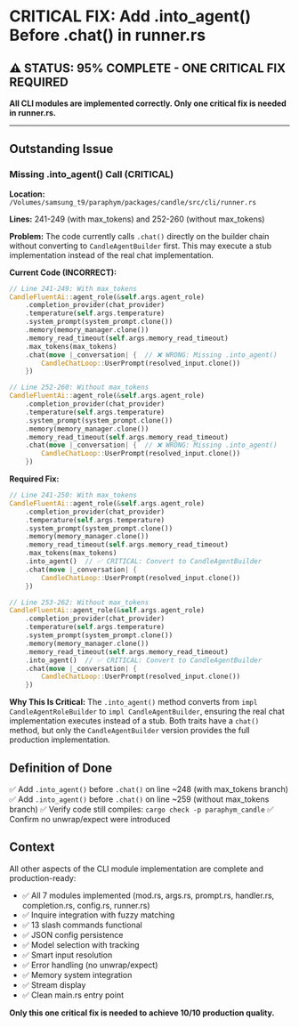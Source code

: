 # CRITICAL FIX: Add .into_agent() Before .chat() in runner.rs

## ⚠️ STATUS: 95% COMPLETE - ONE CRITICAL FIX REQUIRED

**All CLI modules are implemented correctly. Only one critical fix is needed in runner.rs.**

---

## Outstanding Issue

### Missing .into_agent() Call (CRITICAL)

**Location:** `/Volumes/samsung_t9/paraphym/packages/candle/src/cli/runner.rs`

**Lines:** 241-249 (with max_tokens) and 252-260 (without max_tokens)

**Problem:** The code currently calls `.chat()` directly on the builder chain without converting to `CandleAgentBuilder` first. This may execute a stub implementation instead of the real chat implementation.

**Current Code (INCORRECT):**
```rust
// Line 241-249: With max_tokens
CandleFluentAi::agent_role(&self.args.agent_role)
    .completion_provider(chat_provider)
    .temperature(self.args.temperature)
    .system_prompt(system_prompt.clone())
    .memory(memory_manager.clone())
    .memory_read_timeout(self.args.memory_read_timeout)
    .max_tokens(max_tokens)
    .chat(move |_conversation| {  // ❌ WRONG: Missing .into_agent()
        CandleChatLoop::UserPrompt(resolved_input.clone())
    })

// Line 252-260: Without max_tokens  
CandleFluentAi::agent_role(&self.args.agent_role)
    .completion_provider(chat_provider)
    .temperature(self.args.temperature)
    .system_prompt(system_prompt.clone())
    .memory(memory_manager.clone())
    .memory_read_timeout(self.args.memory_read_timeout)
    .chat(move |_conversation| {  // ❌ WRONG: Missing .into_agent()
        CandleChatLoop::UserPrompt(resolved_input.clone())
    })
```

**Required Fix:**
```rust
// Line 241-250: With max_tokens
CandleFluentAi::agent_role(&self.args.agent_role)
    .completion_provider(chat_provider)
    .temperature(self.args.temperature)
    .system_prompt(system_prompt.clone())
    .memory(memory_manager.clone())
    .memory_read_timeout(self.args.memory_read_timeout)
    .max_tokens(max_tokens)
    .into_agent()  // ✅ CRITICAL: Convert to CandleAgentBuilder
    .chat(move |_conversation| {
        CandleChatLoop::UserPrompt(resolved_input.clone())
    })

// Line 253-262: Without max_tokens
CandleFluentAi::agent_role(&self.args.agent_role)
    .completion_provider(chat_provider)
    .temperature(self.args.temperature)
    .system_prompt(system_prompt.clone())
    .memory(memory_manager.clone())
    .memory_read_timeout(self.args.memory_read_timeout)
    .into_agent()  // ✅ CRITICAL: Convert to CandleAgentBuilder
    .chat(move |_conversation| {
        CandleChatLoop::UserPrompt(resolved_input.clone())
    })
```

**Why This Is Critical:**
The `.into_agent()` method converts from `impl CandleAgentRoleBuilder` to `impl CandleAgentBuilder`, ensuring the real chat implementation executes instead of a stub. Both traits have a `chat()` method, but only the `CandleAgentBuilder` version provides the full production implementation.

## Definition of Done

✅ Add `.into_agent()` before `.chat()` on line ~248 (with max_tokens branch)
✅ Add `.into_agent()` before `.chat()` on line ~259 (without max_tokens branch)
✅ Verify code still compiles: `cargo check -p paraphym_candle`
✅ Confirm no unwrap/expect were introduced

## Context

All other aspects of the CLI module implementation are complete and production-ready:
- ✅ All 7 modules implemented (mod.rs, args.rs, prompt.rs, handler.rs, completion.rs, config.rs, runner.rs)
- ✅ Inquire integration with fuzzy matching
- ✅ 13 slash commands functional
- ✅ JSON config persistence
- ✅ Model selection with tracking
- ✅ Smart input resolution
- ✅ Error handling (no unwrap/expect)
- ✅ Memory system integration
- ✅ Stream display
- ✅ Clean main.rs entry point

**Only this one critical fix is needed to achieve 10/10 production quality.**
